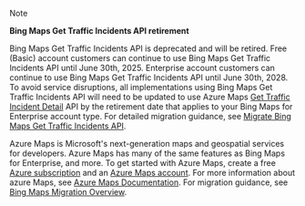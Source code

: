> [!NOTE]
> **Bing Maps Get Traffic Incidents API retirement**
>
> Bing Maps Get Traffic Incidents API is deprecated and will be retired. Free (Basic) account customers can continue to use Bing Maps Get Traffic Incidents API until June 30th, 2025. Enterprise account customers can continue to use Bing Maps Get Traffic Incidents API until June 30th, 2028. To avoid service disruptions, all implementations using Bing Maps Get Traffic Incidents API will need to be updated to use Azure Maps [Get Traffic Incident Detail](/rest/api/maps/traffic/get-traffic-incident-detail) API by the retirement date that applies to your Bing Maps for Enterprise account type. For detailed migration guidance, see [Migrate Bing Maps Get Traffic Incidents API](/azure/azure-maps/migrate-get-traffic-incidents).
>
> Azure Maps is Microsoft's next-generation maps and geospatial services for developers. Azure Maps has many of the same features as Bing Maps for Enterprise, and more. To get started with Azure Maps, create a free [Azure subscription](https://azure.microsoft.com/free) and an [Azure Maps account](/azure/azure-maps/how-to-manage-account-keys#create-a-new-account). For more information about azure Maps, see [Azure Maps Documentation](/azure/azure-maps/). For migration guidance, see [Bing Maps Migration Overview](/azure/azure-maps/migrate-bing-maps-overview).